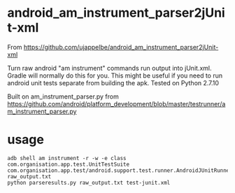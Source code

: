 # android_am_instrument_parser2jUnit-xml

From https://github.com/ujappelbe/android_am_instrument_parser2jUnit-xml

Turn raw android "am instrument" commands run output into jUnit.xml. Gradle will normally do this for you. This might be useful if you need to run android unit tests separate from building the apk. Tested on Python 2.7.10


Built on am_instrument_parser.py from https://github.com/android/platform_development/blob/master/testrunner/am_instrument_parser.py

# usage
```
adb shell am instrument -r -w -e class com.organisation.app.test.UnitTestSuite com.organisation.app.test/android.support.test.runner.AndroidJUnitRunner raw_output.txt
python parseresults.py raw_output.txt test-junit.xml
```
